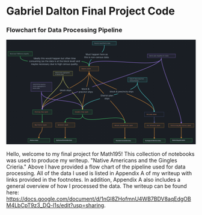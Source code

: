 # Gabriel Dalton Final Project Code

### Flowchart for Data Processing Pipeline
![alt text](Pipeline.png)


Hello, welcome to my final project for Math195! This collection of notebooks was used to produce my writeup. "Native Americans and the Gingles Crieria." Above I have provided a flow chart of the pipeline used for data processing. All of the data I used is listed in Appendix A of my writeup with links provided in the footnotes. In addition, Appendix A also includes a general overview of how I processed the data. The writeup can be found here: https://docs.google.com/document/d/1nGl8ZHofmnU4WB7BDV8aqEdgOBM4LbCpT9z3_DQ-l1s/edit?usp=sharing.

